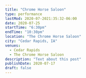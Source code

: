```yaml
---
title: "Chrome Horse Saloon"
type: performance
lastMod: 2020-07-2021:35:32-06:00
date: 2020-07-25
startTime: "6:30pm"
endTime: "10:30pm"
location: "The Chrome Horse Saloon"
city: "Cedar Rapids, IA"
venues:
  - Cedar Rapids
  - The Chrome Horse Saloon
description: "Text about this post"
publishDate: 2020-07-17
draft: false
---
```

